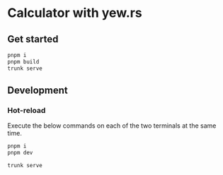 # Calculator with yew.rs

## Get started

```bash
pnpm i
pnpm build
trunk serve
```

## Development

### Hot-reload

Execute the below commands on each of the two terminals at the same time.

```bash
pnpm i
pnpm dev
```

```bash
trunk serve
```